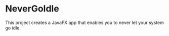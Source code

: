NeverGoIdle
===========

This project creates a JavaFX app that enables you to never let your system go idle.
